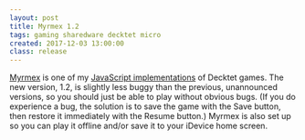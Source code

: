 ```yaml
---
layout: post
title: Myrmex 1.2
tags: gaming sharedware decktet micro
created: 2017-12-03 13:00:00
class: release
---
```

[Myrmex](http://mcdemarco.github.io/myrmex/) is one of my [JavaScript implementations](/games/decktet/) of Decktet games.  The new version, 1.2, is slightly less buggy than the previous, unannounced versions, so you should just be able to play without obvious bugs.  (If you do experience a bug, the solution is to save the game with the Save button, then restore it immediately with the Resume button.)  Myrmex is also set up so you can play it offline and/or save it to your iDevice home screen.
